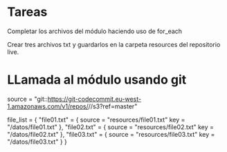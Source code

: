 # Tareas

Completar los archivos del módulo haciendo uso de for_each

Crear tres archivos txt y guardarlos en la carpeta resources del repositorio live.

# LLamada al módulo usando git

source = "git::https://git-codecommit.eu-west-1.amazonaws.com/v1/repos/<nombre-del-repo>//s3?ref=master"



file_list = {
    "file01.txt" = {
        source  = "resources/file01.txt"
        key    = "/datos/file01.txt" 
    },
    "file02.txt" = {
        source  = "resources/file02.txt"
        key    = "/datos/file02.txt" 
    },
    "file03.txt" = {
        source  = "resources/file03.txt"
        key    = "/datos/file03.txt" 
    }
}